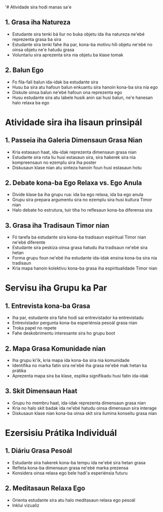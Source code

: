 '# Atividade sira hodi manas sa'e 

## 1. Grasa iha Natureza 

- Estudante sira tenki bá liur no buka objetu ida iha natureza ne'ebé reprezenta grasa ba sira 
- Estudante sira tenki fahe iha par, kona-ba motivu hili objetu ne'ebé no oinsa objetu ne'e hatudu grasa 
- Voluntariu sira aprezenta sira nia objetu ba klase tomak 

## 2. Balun Ego 

- Fo fila-fali balun ida-idak ba estudante sira 
- Husu ba sira atu hafoun balun enkuantu sira hanoin kona-ba sira nia ego 
- Diskute oinsa balun ne'ebé hafoun ona reprezenta ego 
- Husu estudante sira atu labele husik anin sai husi balun, ne'e hanesan halo relaxa ba ego 

# Atividade sira iha lisaun prinsipál 

## 1. Passeia iha Galeria Dimensaun Grasa Nian 

- Kria estasaun haat, ida-idak reprezenta dimensaun grasa nian 
- Estudante sira rota liu husi estasaun sira, sira hakerek sira nia kompreensaun no ezemplu sira iha poster 
- Diskusaun klase nian atu sinteza hanoin foun husi estasaun hotu 

## 2. Debate kona-ba Ego Relaxa vs. Ego Anula 

- Divide klase ba iha grupu rua: ida ba ego relaxa, ida ba ego anula 
- Grupu sira prepara argumentu sira no ezemplu sira husi kultura Timor nian 
- Halo debate ho estrutura, tuir tiha ho reflesaun kona-ba diferensa sira 

## 3. Grasa iha Tradisaun Timor nian 

- Fó tarefa ba estudante sira kona-ba tradisaun espiritual Timor nian ne'ebé diferente 
- Estudante sira peskiza oinsa grasa hatudu iha tradisaun ne'ebé sira hetan 
- Forma grupu foun ne'ebé iha estudante ida-idak ensina kona-ba sira nia tradisaun 
- Kria mapa hanoin kolektivu kona-ba grasa iha espiritualidade Timor nian 

# Servisu iha Grupu ka Par 

## 1. Entrevista kona-ba Grasa 

- Iha par, estudante sira fahe hodi sai entrevistador ka entrevistadu 
- Entrevistador pergunta kona-ba esperiénsia pesoál grasa nian 
- Troka papel no repete 
- Fahe deskobrimentu interesante sira ho grupu boot 

## 2. Mapa Grasa Komunidade nian 

- Iha grupu ki'ik, kria mapa ida kona-ba sira nia komunidade 
- Identifika no marka fatin sira ne'ebé iha grasa ne'ebé mak hetan ka prátika 
- Aprezenta mapa sira ba klase, esplika signifikadu husi fatin ida-idak 

## 3. Skit Dimensaun Haat 

- Grupu ho membru haat, ida-idak reprezenta dimensaun grasa nian 
- Kria no halo skit badak ida ne'ebé hatudu oinsa dimensaun sira interage 
- Diskusaun klase nian kona-ba oinsa skit sira ilumina konseitu grasa nian 

# Ezersisiu Prátika Individuál 

## 1. Diáriu Grasa Pesoál 

- Estudante sira hakerek kona-ba tempu ida ne'ebé sira hetan grasa 
- Refleta kona-ba dimensaun grasa ne'ebé marka prezensa 
- Konsidera oinsa relaxa ego bele hadi'a esperiénsia futuru 

## 2. Meditasaun Relaxa Ego 

- Orienta estudante sira atu halo meditasaun relaxa ego pesoál 
- Inklui vizualiz
